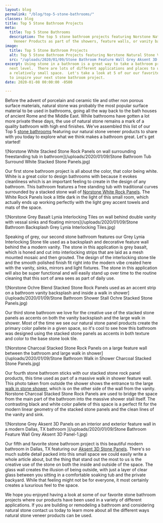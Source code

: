 ```yaml
---
layout: blog
permalink: "/blog/top-5-stone-bathrooms/"
classes: blog
title: Top 5 Stone Bathroom Projects
meta:
  title: Top 5 Stone Bathrooms
  description: The top 5 stone bathroom projects featuring Norstone Natural Stone
    Veneer Products as part of the showers, feature walls, or vanity backsplashes.
image:
  title: Top 5 Stone Bathroom Projects
  alt: Top 5 Stone Bathroom Projects featuring Norstone Natural Stone Veneer Products
  src: "/uploads/2020/01/09/Stone Bathroom Feature Wall Grey Aksent 3D Panel.jpg"
excerpt: Using stone in a bathroom is a great way to take a bathroom project to the
  next level.  There are lots of different applications and places to use stone in
  a relatively small space.  Let's take a look at 5 of our our favorite stone bathrooms
  to inspire your next stone bathroom project.
date: 2020-01-08 00:00:00 -0500

---
```

Before the advent of porcelain and ceramic tile and other non porous surface materials, natural stone was probably the most popular surface material to be used in bathrooms, going all the way back to the bath houses of ancient Rome and the Middle East. While bathrooms have gotten a lot more private these days, the use of natural stone remains a mark of a quality bathroom with high end finishes. We've assembled this list of our Top 5 [stone bathrooms](https://www.norstoneusa.com/blog/natural-stone-bathrooms-designing-norstone-series/) featuring our natural stone veneer products to share with you today to explore what we think makes a bathroom great. Let's get started!

![Norstone White Stacked Stone Rock Panels on wall surrounding freestanding tub in bathroom](/uploads/2020/01/09/Stone Bathroom Tub Surround White Stacked Stone Panels.jpg)

Our first stone bathroom project is all about the color, that color being white. White is a great color to design bathrooms with because it evokes cleanliness which is an important feeling to create in the design of any bathroom. This bathroom features a free standing tub with traditional curves surrounded by a stacked stone wall of [Norstone White Rock Panels](https://www.norstoneusa.com/products/rock-panels/white/). The White Rock Panels look a little dark in the light of this small room, which actually ends up working perfectly with the light grey accent towels and mats of the space.

![Norstone Grey Basalt Lynia Interlocking Tiles on wall behind double vanity with vessal sinks and floating mirrors](/uploads/2020/01/09/Stone Bathroom Backsplash Grey Lynia Interlocking Tiles.jpg)

Speaking of grey, our second stone bathroom features our Grey Lynia Interlocking Stone tile used as a backsplash and decorative feature wall behind the a modern vanity. The stone in this application is grey basalt, which is honed and cut into interlocking strips that are laid as a mesh mounted mosaic and then grouted. The design of the interlocking stone tile and the smooth polished finish fit right into the modern vibe created here with the vanity, sinks, mirrors and light fixtures. The stone in this application will also be super functional and will easily stand up over time to the routine cleaning that this sort of area sees as part of daily use.

![Norstone Ochre Blend Stacked Stone Rock Panels used as an accent strip on a bathroom vanity backsplash and inside a walk in shower](/uploads/2020/01/09/Stone Bathroom Shower Stall Ochre Stacked Stone Panels.jpg)

Our third stone bathroom we love for the creative use of the stacked stone panels as accents on both the vanity backsplash and the large walk in shower. Most of the time we see our natural stone panel products create the primary color pallete in a given space, so it's cool to see how this bathroom was designed using the stacked stone panels as accents in both texture and color to the base stone look tile.

![Norstone Charcoal Stacked Stone Rock Panels on a large feature wall between the bathroom and large walk in shower](/uploads/2020/01/09/Stone Bathroom Walk in Shower Charcoal Stacked Stone Panels.jpg)

Our fourth stone bathroom sticks with our stacked stone rock panel products, this time used as part of a massive walk in shower feature wall. This photo taken from outside the shower shows the entrance to the large [walk in stone shower](https://www.norstoneusa.com/gallery/application/showers/), which is on the other side of the wall from the vanity. Norstone Charcoal Stacked Stone Rock Panels are used to bridge the space from the main part of the bathroom into the massive shower stall itself. The contrasting black and white color pallete of this space is a perfect fit for the modern linear geometry of the stacked stone panels and the clean lines of the vanity and sink.

![Norstone Grey Aksent 3D Panels on an interior and exterior feature wall in a modern Dallas, TX bathroom ](/uploads/2020/01/09/Stone Bathroom Feature Wall Grey Aksent 3D Panel-1.jpg)

Our fifth and favorite stone bathroom project is this beautiful modern bathroom in Dallas, TX featuring our [Aksent 3D Stone Panels](https://www.norstoneusa.com/products/aksent-modern-tiles/). There's so much subtle detail packed into this small space we could easily write a whole article about, but the thing that stand out the most to us is the creative use of the stone on both the inside and outside of the space. The glass wall creates the illusion of being outside, with just a layer of clear glass between you sitting in a comfortable soaking tub and the private backyard. While that feeling might not be for everyone, it most certainly creates a luxurious feel to the space.

We hope you enjoyed having a look at some of our favorite stone bathroom projects where our products have been used in a variety of different applications. If you are building or remodeling a bathroom and considering natural stone contact us today to learn more about all the different ways natural stone veneer products can be used.